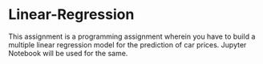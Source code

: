 # Linear-Regression
This assignment is a programming assignment wherein you have to build a multiple linear regression model for the prediction of car prices.  Jupyter Notebook will be used for the same.
